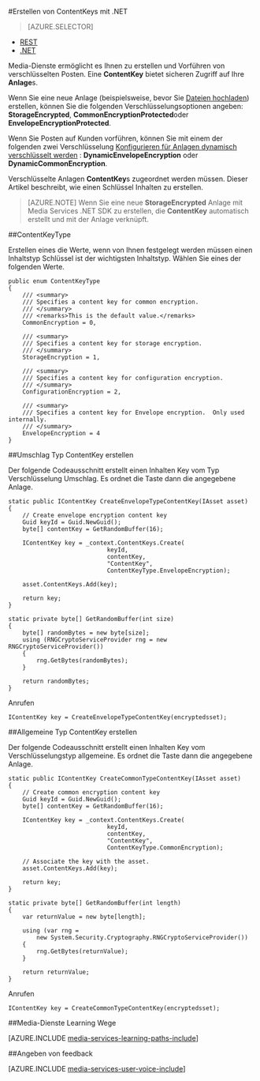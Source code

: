 <properties 
    pageTitle="Erstellen von ContentKeys mit .NET" 
    description="Erfahren Sie, wie Inhalte Tasten zu erstellen, die sicheren auf das Posten Zugriff." 
    services="media-services" 
    documentationCenter="" 
    authors="Juliako" 
    manager="erikre" 
    editor=""/>

<tags 
    ms.service="media-services" 
    ms.workload="media" 
    ms.tgt_pltfrm="na" 
    ms.devlang="na" 
    ms.topic="article" 
    ms.date="09/26/2016"
    ms.author="juliako"/>


#<a name="create-contentkeys-with-net"></a>Erstellen von ContentKeys mit .NET

> [AZURE.SELECTOR]
- [REST](media-services-rest-create-contentkey.md)
- [.NET](media-services-dotnet-create-contentkey.md)

Media-Dienste ermöglicht es Ihnen zu erstellen und Vorführen von verschlüsselten Posten. Eine **ContentKey** bietet sicheren Zugriff auf Ihre **Anlage**s. 

Wenn Sie eine neue Anlage (beispielsweise, bevor Sie [Dateien hochladen](media-services-dotnet-upload-files.md)) erstellen, können Sie die folgenden Verschlüsselungsoptionen angeben: **StorageEncrypted**, **CommonEncryptionProtected**oder **EnvelopeEncryptionProtected**. 

Wenn Sie Posten auf Kunden vorführen, können Sie mit einem der folgenden zwei Verschlüsselung [Konfigurieren für Anlagen dynamisch verschlüsselt werden](media-services-dotnet-configure-asset-delivery-policy.md) : **DynamicEnvelopeEncryption** oder **DynamicCommonEncryption**.

Verschlüsselte Anlagen **ContentKey**s zugeordnet werden müssen. Dieser Artikel beschreibt, wie einen Schlüssel Inhalten zu erstellen.

>[AZURE.NOTE] Wenn Sie eine neue **StorageEncrypted** Anlage mit Media Services .NET SDK zu erstellen, die **ContentKey** automatisch erstellt und mit der Anlage verknüpft.

##<a name="contentkeytype"></a>ContentKeyType

Erstellen eines die Werte, wenn von Ihnen festgelegt werden müssen einen Inhaltstyp Schlüssel ist der wichtigsten Inhaltstyp. Wählen Sie eines der folgenden Werte. 

    public enum ContentKeyType
    {
        /// <summary>
        /// Specifies a content key for common encryption.
        /// </summary>
        /// <remarks>This is the default value.</remarks>
        CommonEncryption = 0,

        /// <summary>
        /// Specifies a content key for storage encryption.
        /// </summary>
        StorageEncryption = 1,

        /// <summary>
        /// Specifies a content key for configuration encryption.
        /// </summary>
        ConfigurationEncryption = 2,

        /// <summary>
        /// Specifies a content key for Envelope encryption.  Only used internally.
        /// </summary>
        EnvelopeEncryption = 4
    }

##<a id="envelope_contentkey"></a>Umschlag Typ ContentKey erstellen

Der folgende Codeausschnitt erstellt einen Inhalten Key vom Typ Verschlüsselung Umschlag. Es ordnet die Taste dann die angegebene Anlage.

    static public IContentKey CreateEnvelopeTypeContentKey(IAsset asset)
    {
        // Create envelope encryption content key
        Guid keyId = Guid.NewGuid();
        byte[] contentKey = GetRandomBuffer(16);

        IContentKey key = _context.ContentKeys.Create(
                                keyId,
                                contentKey,
                                "ContentKey",
                                ContentKeyType.EnvelopeEncryption);

        asset.ContentKeys.Add(key);

        return key;
    }

    static private byte[] GetRandomBuffer(int size)
    {
        byte[] randomBytes = new byte[size];
        using (RNGCryptoServiceProvider rng = new RNGCryptoServiceProvider())
        {
            rng.GetBytes(randomBytes);
        }

        return randomBytes;
    }

Anrufen

    IContentKey key = CreateEnvelopeTypeContentKey(encryptedsset);



##<a id="common_contentkey"></a>Allgemeine Typ ContentKey erstellen    

Der folgende Codeausschnitt erstellt einen Inhalten Key vom Verschlüsselungstyp allgemeine. Es ordnet die Taste dann die angegebene Anlage.

    static public IContentKey CreateCommonTypeContentKey(IAsset asset)
    {
        // Create common encryption content key
        Guid keyId = Guid.NewGuid();
        byte[] contentKey = GetRandomBuffer(16);

        IContentKey key = _context.ContentKeys.Create(
                                keyId,
                                contentKey,
                                "ContentKey",
                                ContentKeyType.CommonEncryption);

        // Associate the key with the asset.
        asset.ContentKeys.Add(key);

        return key;
    }

    static private byte[] GetRandomBuffer(int length)
    {
        var returnValue = new byte[length];

        using (var rng =
            new System.Security.Cryptography.RNGCryptoServiceProvider())
        {
            rng.GetBytes(returnValue);
        }

        return returnValue;
    }
Anrufen

    IContentKey key = CreateCommonTypeContentKey(encryptedsset); 


##<a name="media-services-learning-paths"></a>Media-Dienste Learning Wege

[AZURE.INCLUDE [media-services-learning-paths-include](../../includes/media-services-learning-paths-include.md)]

##<a name="provide-feedback"></a>Angeben von feedback

[AZURE.INCLUDE [media-services-user-voice-include](../../includes/media-services-user-voice-include.md)]
